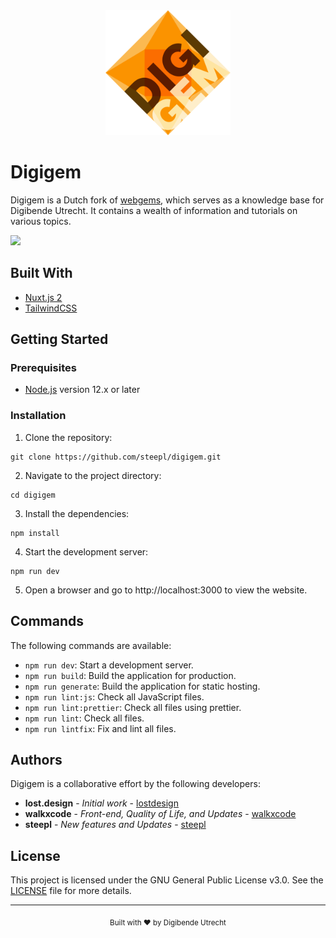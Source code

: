 <div align="center">
  <img src="https://raw.githubusercontent.com/steepl/digigem/digigem/static/logo.png" alt="Digigem logo" width="200">
</div>

# Digigem

Digigem is a Dutch fork of [webgems](https://github.com/lostdesign/webgems), which serves as a knowledge base for Digibende Utrecht. It contains a wealth of information and tutorials on various topics.

![](/.github/static/GIF.gif)

## Built With

- [Nuxt.js 2](https://nuxtjs.org)
- [TailwindCSS](https://tailwindcss.com/)

## Getting Started

### Prerequisites
- [Node.js](https://nodejs.org/en/) version 12.x or later

### Installation
1. Clone the repository:
```
git clone https://github.com/steepl/digigem.git
```

2. Navigate to the project directory:
```
cd digigem
```

3. Install the dependencies:
```
npm install
```

4. Start the development server:
```
npm run dev
```

5. Open a browser and go to http://localhost:3000 to view the website.

## Commands

The following commands are available:

- `npm run dev`: Start a development server.
- `npm run build`: Build the application for production.
- `npm run generate`: Build the application for static hosting.
- `npm run lint:js`: Check all JavaScript files.
- `npm run lint:prettier`: Check all files using prettier.
- `npm run lint`: Check all files.
- `npm run lintfix`: Fix and lint all files.

## Authors

Digigem is a collaborative effort by the following developers:

- **lost.design** - _Initial work_ - [lostdesign](https://github.com/lostdesign)
- **walkxcode** - _Front-end, Quality of Life, and Updates_ - [walkxcode](https://github.com/walkxcode)
- **steepl** - _New features and Updates_ - [steepl](https://github.com/steepl)

## License

This project is licensed under the GNU General Public License v3.0. See the [LICENSE](https://github.com/steepl/digigem/blob/digigem/LICENSE) file for more details.

---

<div align="center">
<sub>Built with ❤︎ by Digibende Utrecht</sub>
</div>

